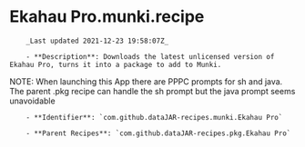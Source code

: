 # Ekahau Pro.munki.recipe

        _Last updated 2021-12-23 19:58:07Z_

        - **Description**: Downloads the latest unlicensed version of Ekahau Pro, turns it into a package to add to Munki.
NOTE: When launching this App there are PPPC prompts for sh and java.
The parent .pkg recipe can handle the sh prompt but the java prompt seems unavoidable

        - **Identifier**: `com.github.dataJAR-recipes.munki.Ekahau Pro`

        - **Parent Recipes**: `com.github.dataJAR-recipes.pkg.Ekahau Pro`